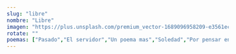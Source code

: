 ```yaml
---
slug: "libre"
nombre: "Libre"
imagen: "https://plus.unsplash.com/premium_vector-1689096958209-e3561ec8a527?q=80&w=1374&auto=format&fit=crop&ixlib=rb-4.0.3&ixid=M3wxMjA3fDB8MHxwaG90by1wYWdlfHx8fGVufDB8fHx8fA%3D%3D"
rotate: ""
poemas: ["Pasado","El servidor","Un poema mas","Soledad","Por pensar en ti","Profundidad celestial"]
---
```

